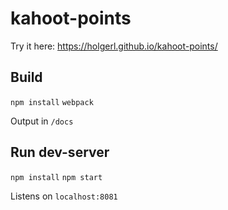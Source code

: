 # kahoot-points

Try it here: <https://holgerl.github.io/kahoot-points/>

## Build

`npm install`
`webpack`

Output in `/docs`

## Run dev-server

`npm install`
`npm start`

Listens on `localhost:8081`
